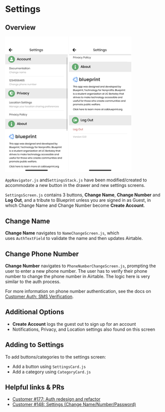 # Settings

## Overview
<img src="../assets/settings/settings_1.png" width="40%">
<img src="../assets/settings/settings_2.png" width="40%">

`AppNavigator.js` and`SettingsStack.js` have been modified/created to accommodate a new button in the drawer and new settings screens.

`SettingsScreen.js` contains 3 buttons, **Change Name**, **Change Number** and **Log Out**, and a tribute to Blueprint unless you are signed in as Guest, in which Change Name and Change Number become **Create Account**.

## Change Name
**Change Name** navigates to `NameChangeScreen.js`, which uses `AuthTextField` to validate the name and then updates Airtable.

## Change Phone Number
**Change Number** navigates to `PhoneNumberChangeScreen.js`, prompting the user to enter a new phone number. The user has to verify their phone number to change the phone number in Airtable. The logic here is very similar to the auth process.

For more information on phone number authentication, see the docs on [Customer Auth: SMS Verification](auth.html#sms-verification).

## Additional Options
- **Create Account** logs the guest out to sign up for an account
- Notifications, Privacy, and Location settings also found on this screen

## Adding to Settings
To add buttons/categories to the settings screen:
  - Add a button using `SettingsCard.js`
  - Add a category using `CategoryCard.js`

## Helpful links & PRs
- [Customer #177: Auth redesign and refactor](https://github.com/calblueprint/dccentralkitchen/pull/177)
- [Customer #148: Settings (Change Name/Number/Password)](https://github.com/calblueprint/dccentralkitchen/pull/148)
